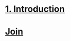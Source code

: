 # [1. Introduction](https://github.com/yangshiteng/StatQuest-Study-Notes/blob/main/SQL/Introduction.md)

# [Join](https://github.com/yangshiteng/StatQuest-Study-Notes/blob/main/Notes/SQL_join.md)
